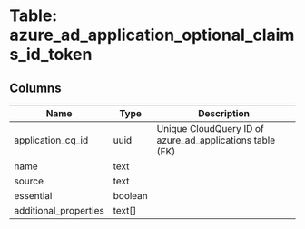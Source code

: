 
# Table: azure_ad_application_optional_claims_id_token

## Columns
| Name        | Type           | Description  |
| ------------- | ------------- | -----  |
|application_cq_id|uuid|Unique CloudQuery ID of azure_ad_applications table (FK)|
|name|text||
|source|text||
|essential|boolean||
|additional_properties|text[]||
